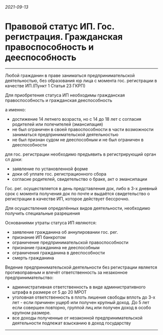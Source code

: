*2021-09-13*

# Правовой статус ИП. Гос. регистрация. Гражданская правоспособность и дееспособность

---

Любой гражданин в праве заниматься предпринимательской деятельностью, без образования юр лица с момента гос. регистрации в качестве ИП.(Пункт 1 Статья 23 ГКРП)

Для приобретения статуса ИП необходимы гражданская правоспособность и гражданская дееспособность

а именно:
- достижение 14 летнего возраста, но с 14 до 18 лет с согласия родителей или попечителей (эмансипация)
- не был ограничен в своей правоспособности в части возможности заниматься предпринимательской деятельностью
- не был признан судом не дееспособным и не был ограничен в дееспособности

для гос. регистрации необходимо предъявить в регистрирующий орган сл доки:
- заявление по установленной форме
- доки об уплате гос. регистрационного сбора
- согласие родителей, свидетельство о браке, акт о эмансипации

Гос. рег. осуществляется в день представления док, либо в 3-х дневный срок с момента получения док по почте и выдаётся свидетельство о регистрации в качестве ИП, которое действует бессрочно.

Для осуществления определённых видов деятельности, необходимо получить специальные разрешения

Основаниями утраты статуса ИП являются:
- заявление гражданина об аннулировании гос. рег.
- признание ИП банкротом
- ограничение предпринимательской правоспособности
- признание гражданина не дееспособным
- ограничения гражданина в дееспособности
- смерть гражданина

Ведение предпринимательской деятельности без регистрации является противоправным и влечёт ответственность за незаконное предпринимательство:
- административная ответственность в виде административного штрафа в размере от 5 до 20 МРОТ
- уголовная ответственность в плоть лишения свободы вплоть до 3-х лет - если причинен ущерб или получен крупный доход. До 5 лет если совершен повторно, группой лиц или получен доход в особо крупном размере.
- все доходы полученные от незаконной предпринимательской деятельности подлежат взысканию в доход государству
---

